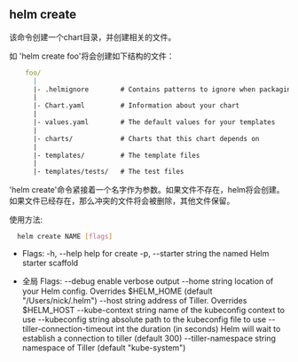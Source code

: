 ## helm create 

该命令创建一个chart目录，并创建相关的文件。

如 'helm create foo'将会创建如下结构的文件：
```YAML
	foo/
	  |
	  |- .helmignore        # Contains patterns to ignore when packaging Helm charts.
	  |
	  |- Chart.yaml         # Information about your chart
	  |
	  |- values.yaml        # The default values for your templates
	  |
	  |- charts/            # Charts that this chart depends on
	  |
	  |- templates/         # The template files
	  |
	  |- templates/tests/   # The test files
```

'helm create'命令紧接着一个名字作为参数。如果文件不存在，helm将会创建。如果文件已经存在，那么冲突的文件将会被删除，其他文件保留。

使用方法:
```BASH
  helm create NAME [flags]
```

* Flags:
  -h, --help             help for create
  -p, --starter string   the named Helm starter scaffold

* 全局 Flags:
      --debug                           enable verbose output
      --home string                     location of your Helm config. Overrides $HELM_HOME (default "/Users/nick/.helm")
      --host string                     address of Tiller. Overrides $HELM_HOST
      --kube-context string             name of the kubeconfig context to use
      --kubeconfig string               absolute path to the kubeconfig file to use
      --tiller-connection-timeout int   the duration (in seconds) Helm will wait to establish a connection to tiller (default 300)
      --tiller-namespace string         namespace of Tiller (default "kube-system")
